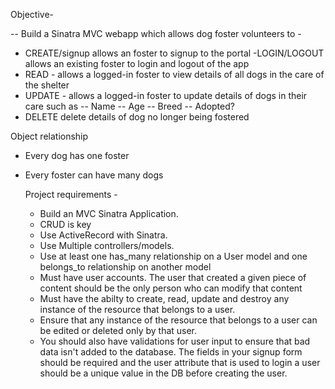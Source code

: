 Objective-

-- Build a Sinatra MVC webapp which allows dog foster volunteers to - 
  - CREATE/signup allows an foster to signup to the portal
  -LOGIN/LOGOUT allows an existing foster to login and logout of the app
  - READ - allows a logged-in foster to view details of all dogs in the care of the shelter
  - UPDATE - allows a logged-in foster to update details of dogs in their care such as 
     -- Name
     -- Age
     -- Breed
     -- Adopted?
  - DELETE delete details of dog no longer being fostered


Object relationship
 - Every dog has one foster
 - Every foster can have many dogs 
 


   Project requirements - 

    - Build an MVC Sinatra Application.
    - CRUD is key
    - Use ActiveRecord with Sinatra.
    - Use Multiple controllers/models.
    - Use at least one has_many relationship on a User model and one belongs_to relationship on another model
    - Must have user accounts. The user that created a given piece of content should be the only person who can modify that content
    - Must have the abilty to create, read, update and destroy any instance of the resource that belongs to a user.
    - Ensure that any instance of the resource that belongs to a user can be edited or deleted only by that user.
    - You should also have validations for user input to ensure that bad data isn't added to the database. The fields in your signup form should be required and the user attribute that is used to login a user should be a unique value in the DB before creating the user.

